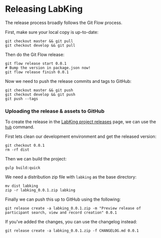 # Releasing LabKing

The release process broadly follows the Git Flow process.

First, make sure your local copy is up-to-date:

```
git checkout master && git pull
git checkout develop && git pull
```

Then do the Git Flow release:

```
git flow release start 0.0.1
# Bump the version in package.json now!
git flow release finish 0.0.1
```

Now we need to push the release commits and tags to GitHub:

```
git checkout master && git push
git checkout develop && git push
git push --tags
```

### Uploading the release & assets to GitHub

To create the release in the [LabKing project releases](https://github.com/spikeheap/labking/releases) page, we can use the [`hub`](https://github.com/github/hub) command.

First lets clean our development environment and get the released version:

```
git checkout 0.0.1
rm -rf dist
```

Then we can build the project:

```
gulp build:quick
```

We need a distribution zip file with `labking` as the base directory:

```
mv dist labking
zip -r labking_0.0.1.zip labking
```

Finally we can push this up to GitHub using the following:

```
git release create -a labking_0.0.1.zip -m "Preview release of participant search, view and record creation" 0.0.1
```

If you've added the changes, you can use the changelog instead:

```
git release create -a labking_0.0.1.zip -f CHANGELOG.md 0.0.1
```
